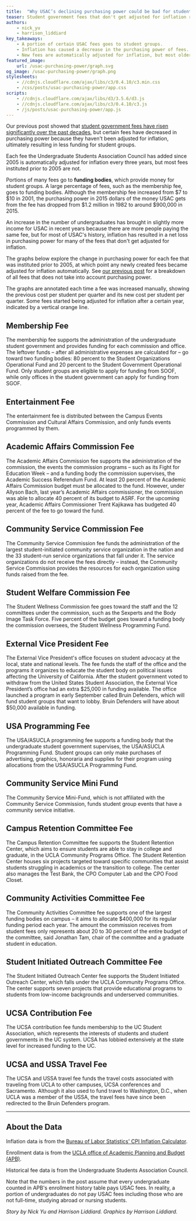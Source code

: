 ```yaml
---
title:  "Why USAC’s declining purchasing power could be bad for students"
teaser: Student government fees that don't get adjusted for inflation result in less funds for student groups.
authors:
    - nick_yu
    - harrison_liddiard
key_takeaways:
    - A portion of certain USAC fees goes to student groups.
    - Inflation has caused a decrease in the purchasing power of fees.
    - New fees are automatically adjusted for inflation, but most older fees aren't.
featured_image:
    url: /usac-purchasing-power/graph.svg
og_image: /usac-purchasing-power/graph.png
stylesheets:
    - //cdnjs.cloudflare.com/ajax/libs/c3/0.4.10/c3.min.css
    - /css/posts/usac-purchasing-power/app.css
scripts:
    - //cdnjs.cloudflare.com/ajax/libs/d3/3.5.6/d3.js
    - //cdnjs.cloudflare.com/ajax/libs/c3/0.4.10/c3.js
    - /js/posts/usac-purchasing-power/app.js
---
```

Our previous post showed that [student government fees have risen significantly over the past decades](/2015/07/20/usac-fee-trend/), but certain fees have decreased in purchasing power because they haven't been adjusted for inflation, ultimately resulting in less funding for student groups.

Each fee the Undergraduate Students Association Council has added since 2005 is automatically adjusted for inflation every three years, but most fees instituted prior to 2005 are not.      

Portions of many fees go to **funding bodies**, which provide money for student groups. A large percentage of fees, such as the membership fee, goes to funding bodies. Although the membership fee increased from $7 to $10 in 2001, the purchasing power in 2015 dollars of the money USAC gets from the fee has dropped from $1.2 million in 1982 to around $900,000 in 2015.

An increase in the number of undergraduates has brought in slightly more income for USAC in recent years because there are more people paying the same fee, but for most of USAC's history, inflation has resulted in a net loss in purchasing power for many of the fees that don't get adjusted for inflation.

The graphs below explore the change in purchasing power for each fee that was instituted prior to 2005, at which point any newly created fees became adjusted for inflation automatically. See [our previous post](/2015/07/20/usac-fee-trend/) for a breakdown of all fees that does not take into account purchasing power.

<div id="visualization" class="anchor"></div>

The graphs are annotated each time a fee was increased manually, showing the previous cost per student per quarter and its new cost per student per quarter. Some fees started being adjusted for inflation after a certain year, indicated by a vertical orange line.

## Membership Fee

<figure class="chart" id="membership"></figure>

The membership fee supports the administration of the undergraduate student government and provides funding for each commission and office. The leftover funds – after all administrative expenses are calculated for – go toward two funding bodies: 80 percent to the Student Organizations Operational Fund and 20 percent to the Student Government Operational Fund. Only student groups are eligible to apply for funding from SOOF, while only offices in the student government can apply for funding from SGOF.

## Entertainment Fee

<figure class="chart" id="entertainment"></figure>

The entertainment fee is distributed between the Campus Events Commission and Cultural Affairs Commission, and only funds events programmed by them.

## Academic Affairs Commission Fee

<figure class="chart" id="academic_affairs"></figure>

The Academic Affairs Commission fee supports the administration of the commission, the events the commission programs – such as its Fight for Education Week – and a funding body the commission supervises, the Academic Success Referendum Fund. At least 20 percent of the Academic Affairs Commission budget must be allocated to the fund. However, under Allyson Bach, last year’s Academic Affairs commissioner, the commission was able to allocate 40 percent of its budget to ASRF. For the upcoming year, Academic Affairs Commissioner Trent Kajikawa has budgeted 40 percent of the fee to go toward the fund.

## Community Service Commission Fee

<figure class="chart" id="community_service"></figure>

The Community Service Commission fee funds the administration of the largest student-initiated community service organization in the nation and the 33 student-run service organizations that fall under it. The service organizations do not receive the fees directly – instead, the Community Service Commission provides the resources for each organization using funds raised from the fee.

## Student Welfare Commission Fee

<figure class="chart" id="student_welfare"></figure>

The Student Wellness Commission fee goes toward the staff and the 12 committees under the commission, such as the Sexperts and the Body Image Task Force. Five percent of the budget goes toward a funding body the commission oversees, the Student Wellness Programming Fund.

## External Vice President Fee

<figure class="chart" id="evp"></figure>

The External Vice President's office focuses on student advocacy at the local, state and national levels. The fee funds the staff of the office and the programs it organizes to educate the student body on political issues affecting the University of California. After the student government voted to withdraw from the United States Student Association, the External Vice President’s office had an extra $25,000 in funding available. The office launched a program in early September called Bruin Defenders, which will fund student groups that want to lobby. Bruin Defenders will have about $50,000 available in funding.

## USA Programming Fee

<figure class="chart" id="usa"></figure>

The USA/ASUCLA programming fee supports a funding body that the undergraduate student government supervises, the USA/ASUCLA Programming Fund. Student groups can only make purchases of advertising, graphics, honoraria and supplies for their program using allocations from the USA/ASUCLA Programming Fund.

## Community Service Mini Fund

<figure class="chart" id="community_service_mini"></figure>

The Community Service Mini-Fund, which is not affiliated with the Community Service Commission, funds student group events that have a community service initiative.

## Campus Retention Committee Fee

<figure class="chart" id="campus_retention"></figure>

The Campus Retention Committee fee supports the Student Retention Center, which aims to ensure students are able to stay in college and graduate, in the UCLA Community Programs Office. The Student Retention Center houses six projects targeted toward specific communities that assist students struggling in academics or the transition to college. The center also manages the Test Bank, the CPO Computer Lab and the CPO Food Closet.

## Community Activities Committee Fee

<figure class="chart" id="community_activites"></figure>

The Community Activities Committee fee supports one of the largest funding bodies on campus – it aims to allocate $400,000 for its regular funding period each year. The amount the commission receives from student fees only represents about 20 to 30 percent of the entire budget of the committee, said Jonathan Tam, chair of the committee and a graduate student in education.

## Student Initiated Outreach Committee Fee

<figure class="chart" id="outreach"></figure>

The Student Initiated Outreach Center fee supports the Student Initiated Outreach Center, which falls under the UCLA Community Programs Office. The center supports seven projects that provide educational programs to students from low-income backgrounds and underserved communities.

## UCSA Contribution Fee

<figure class="chart" id="ucsa"></figure>

The UCSA contribution fee funds membership to the UC Student Association, which represents the interests of students and student governments in the UC system. UCSA has lobbied extensively at the state level for increased funding to the UC.

## UCSA and USSA Travel Fee

<figure class="chart" id="travel"></figure>

The UCSA and USSA travel fee funds the travel costs associated with traveling from UCLA to other campuses, UCSA conferences and Sacramento. Although it also used to fund travel to Washington, D.C., when UCLA was a member of the USSA, the travel fees have since been redirected to the Bruin Defenders program.

---

## About the Data

Inflation data is from the [Bureau of Labor Statistics' CPI Inflation Calculator](http://data.bls.gov/cgi-bin/cpicalc.pl).

Enrollment data is from the [UCLA office of Academic Planning and Budget (APB)](http://www.aim.ucla.edu/tables/enrollment_history.aspx).

Historical fee data is from the Undergraduate Students Association Council.

Note that the numbers in the post assume that every undergraduate counted in APB's enrollment history table pays USAC fees. In reality, a portion of undergraduates do not pay USAC fees including those who are not full-time, studying abroad or nursing students.

*Story by Nick Yu and Harrison Liddiard. Graphics by Harrison Liddiard.*
